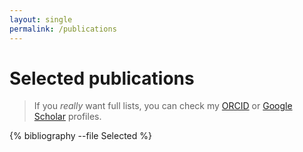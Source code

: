 ```yaml
---
layout: single
permalink: /publications
---
```


# Selected publications

> If you _really_ want full lists, you can check my [ORCID](https://orcid.org/0000-0002-2218-5750) or [Google Scholar](https://scholar.google.com/citations?user=O74-HUUAAAAJ&hl=en) profiles.

{% bibliography --file Selected %}


<!-- FUNCTION {format.names}
{ 's :=
  #1 'nameptr :=
  s num.names$ 'numnames :=
  numnames 'namesleft :=
    { namesleft #0 > }
    { s nameptr "{ff~}{vv~}{ll}{, jj}" format.name$ 't :=
      nameptr #1 >
        { namesleft #1 >
            { ", " * t * }
            { numnames #2 >
                { "," * }
                'skip$
              if$
              t "others" =
                { " et~al." * }
                { " and " * t * }
              if$
            }
          if$
        }
        't
      if$
      nameptr #1 + 'nameptr :=
      namesleft #1 - 'namesleft :=
    }
  while$
} -->